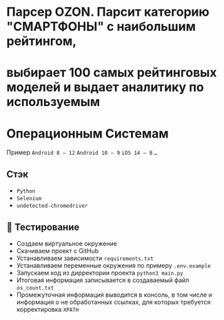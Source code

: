 # Парсер OZON. Парсит категорию "СМАРТФОНЫ" с наибольшим рейтингом,
# выбирает 100 самых рейтинговых моделей и выдает аналитику по используемым
# Операционным Системам

 Пример
`Android 8 — 12`
`Android 10 — 9`
`iOS 14 — 8`
`…`  

## Стэк

* `Python` 
* `Selenium`
* `undetected-chromedriver`


## 🚀 Тестирование

* Создаем виртуальное окружение
* Скачиваем проект с GitHub
* Устанавливаем зависимости `requirements.txt`
* Устанавливаем переменные окружения по примеру `.env.example`
* Запускаем код из дирректории проекта  `python3 main.py`
* Итоговая информация записывается в создаваемый файл `os_count.txt`
* Промежуточная информация выводится в консоль, в том числе и информация о не
  обработанных ссылках, для которых требуется корректировка `XPATH`


